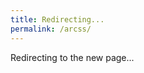 ```yaml
---
title: Redirecting...
permalink: /arcss/
---
```


<script>
  if (typeof window !== 'undefined') {
    const hash = window.location.hash; // Get the current hash (if any)
    const newUrl = '/wayfinder/' + hash; // Append the hash to the new URL
    
    // Redirect without a delay
    window.location.replace(newUrl);
  }
</script>

Redirecting to the new page...
